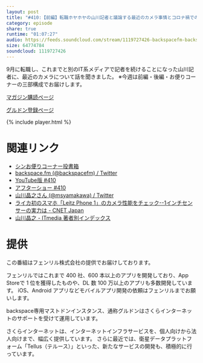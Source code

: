 ```yaml
---
layout: post
title: "#410:【前編】転職ホヤホヤの山川記者と議論する最近のカメラ事情とコロナ禍での働き方~転職・カメラ編~"
category: episode
share: true
runtime: "01:07:27"
audio: https://feeds.soundcloud.com/stream/1119727426-backspacefm-backspace-410-1.mp3
size: 64774784
soundcloud: 1119727426
---
```


9月に転職し、これまでと別のIT系メディアで記者を続けることになった山川記者に、最近のカメラについて話を聞きました。
※今週は前編・後編・お便りコーナーの三部構成でお届けします。

[マガジン購読ページ](https://note.com/drikin/m/m55ec296b7655)

[グルドン登録ページ](https://mstdn.guru/invite/3WVHpSMr)

{% include player.html %}

# 関連リンク
* [シンお便りコーナー投書箱](https://forms.gle/NDBngfLwc3jKbLEJ6)
* [backspace.fm (@backspacefm) / Twitter](https://twitter.com/backspacefm)
* [YouTube版 #410](https://youtu.be/sdqMBNOPgiA)
* [アフターショー #410](https://note.com/backspacefm/n/ne64c7ea644e3)
* [山川晶之さん (@msyamakawa) / Twitter](https://twitter.com/msyamakawa)
* [ライカ初のスマホ「Leitz Phone 1」のカメラ性能をチェック--1インチセンサーの実力は - CNET Japan](https://japan.cnet.com/article/35175935/)
* [山川晶之 - ITmedia 著者別インデックス](https://www.itmedia.co.jp/author/235087/)

# 提供

この番組はフェンリル株式会社の提供でお届けしております。

フェンリルではこれまで 400 社、600 本以上のアプリを開発しており、App Storeで 1 位を獲得したものや、DL 数 100 万以上のアプリも多数開発しています。
iOS、Android アプリなどモバイルアプリ開発の依頼はフェンリルまでお願いします。

backspace専用マストドンインスタンス、通称グルドンはさくらインターネットのサポートを受けて運用しています。

さくらインターネットは、インターネットインフラサービスを、個人向けから法人向けまで、幅広く提供しています。
さらに最近では、衛星データプラットフォーム「Tellus（テルース）」といった、新たなサービスの開発も、積極的に行っています。
